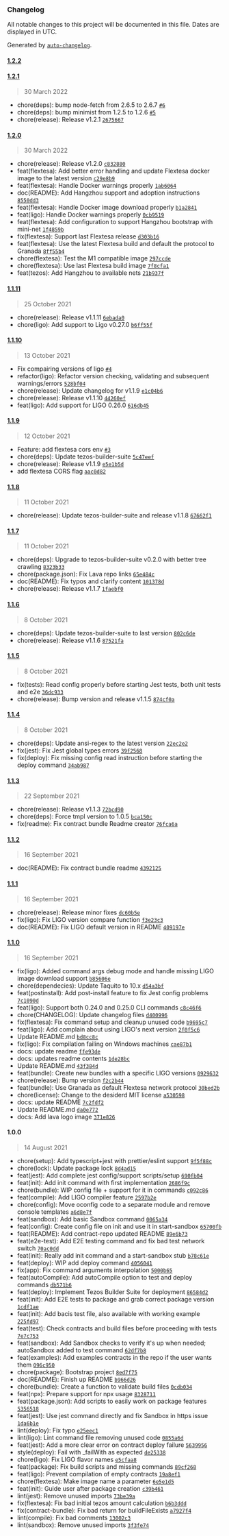 ### Changelog

All notable changes to this project will be documented in this file. Dates are displayed in UTC.

Generated by [`auto-changelog`](https://github.com/CookPete/auto-changelog).

#### [1.2.2](https://github.com/uconomy/lava/compare/1.2.1...1.2.2)

#### [1.2.1](https://github.com/uconomy/lava/compare/1.2.0...1.2.1)

> 30 March 2022

- chore(deps): bump node-fetch from 2.6.5 to 2.6.7 [`#6`](https://github.com/uconomy/lava/pull/6)
- chore(deps): bump minimist from 1.2.5 to 1.2.6 [`#5`](https://github.com/uconomy/lava/pull/5)
- chore(release): Release v1.2.1 [`2675667`](https://github.com/uconomy/lava/commit/2675667e0ce282baea6d9e611c5eee1486ffa3d9)

#### [1.2.0](https://github.com/uconomy/lava/compare/1.1.11...1.2.0)

> 30 March 2022

- chore(release): Release v1.2.0 [`c832880`](https://github.com/uconomy/lava/commit/c832880bde3f5de5341de1030fbb13b03b2028ab)
- feat(flextesa): Add better error handling and update Flextesa docker image to the latest version [`c29e8b9`](https://github.com/uconomy/lava/commit/c29e8b9a2f3c63e6776ff73dd5c77378423ea906)
- feat(flextesa): Handle Docker warnings properly [`1ab6064`](https://github.com/uconomy/lava/commit/1ab606432ac58ed2aa1e2bca897384466e48572c)
- doc(README): Add Hangzhou support and adoption instructions [`8550dd3`](https://github.com/uconomy/lava/commit/8550dd317be6db41c38d8368080a4aabb6a88954)
- feat(flextesa): Handle Docker image download properly [`b1a2841`](https://github.com/uconomy/lava/commit/b1a2841b4e6c08f1d31425454a2a6365051defda)
- feat(ligo): Handle Docker warnings properly [`0cb9519`](https://github.com/uconomy/lava/commit/0cb951972d8d5f3102efb30bb011536c47482683)
- feat(flextesa): Add configuration to support Hangzhou bootstrap with mini-net [`1f4859b`](https://github.com/uconomy/lava/commit/1f4859b0569a6fae0555802a91c504948879beca)
- fix(flextesa): Support last Flextesa release [`d303b16`](https://github.com/uconomy/lava/commit/d303b16a30bd74a85045c096ed8c36865989bbdc)
- feat(flextesa): Use the latest Flextesa build and default the protocol to Granada [`8ff55b4`](https://github.com/uconomy/lava/commit/8ff55b49a56fc74829c332b8f429037498ff1b6e)
- chore(flextesa): Test the M1 compatible image [`297ccde`](https://github.com/uconomy/lava/commit/297ccdef59a89b19af6f48613ffb7f8683de6dd3)
- chore(flextesa): Use last Flextesa build image [`7f8cfa1`](https://github.com/uconomy/lava/commit/7f8cfa1e08add0934a1f355fcba7e1411636459b)
- feat(tezos): Add Hangzhou to available nets [`21b937f`](https://github.com/uconomy/lava/commit/21b937f0ea1cd328a16fe0b2d6dd0b465c782a9f)

#### [1.1.11](https://github.com/uconomy/lava/compare/1.1.10...1.1.11)

> 25 October 2021

- chore(release): Release v1.1.11 [`6ebada0`](https://github.com/uconomy/lava/commit/6ebada0ec59f82373f5770c1b675a7a59b8b5494)
- chore(ligo): Add support to Ligo v0.27.0 [`b6ff55f`](https://github.com/uconomy/lava/commit/b6ff55fd246da59a83d4f135efd50ecd63c22a1d)

#### [1.1.10](https://github.com/uconomy/lava/compare/1.1.9...1.1.10)

> 13 October 2021

- Fix compairing versions of ligo [`#4`](https://github.com/uconomy/lava/pull/4)
- refactor(ligo): Refactor version checking, validating and subsequent warnings/errors [`528bf04`](https://github.com/uconomy/lava/commit/528bf043aae7faac43b282d33bccca1c6b099770)
- chore(release): Update changelog for v1.1.9 [`e1c04b6`](https://github.com/uconomy/lava/commit/e1c04b6ae44cad5365e566a22661a8d30ee4b44e)
- chore(release): Release v1.1.10 [`44260ef`](https://github.com/uconomy/lava/commit/44260efe3c5442628f53798ff918145cf4c0c821)
- feat(ligo): Add support for LIGO 0.26.0 [`616db45`](https://github.com/uconomy/lava/commit/616db45d51840404e461600f2a252d08b2f01597)

#### [1.1.9](https://github.com/uconomy/lava/compare/1.1.8...1.1.9)

> 12 October 2021

- Feature: add flextesa cors env [`#3`](https://github.com/uconomy/lava/pull/3)
- chore(deps): Update tezos-builder-suite [`5c47eef`](https://github.com/uconomy/lava/commit/5c47eef09989ca3b6b2ec653702736023eb75cb0)
- chore(release): Release v1.1.9 [`e5e1b5d`](https://github.com/uconomy/lava/commit/e5e1b5d31f625ae18be9a4d1b42ceda9fe1bbd50)
- add flextesa CORS flag [`aac0d82`](https://github.com/uconomy/lava/commit/aac0d822b38cccd71c7fd2c7b2351c357aa4fad8)

#### [1.1.8](https://github.com/uconomy/lava/compare/1.1.7...1.1.8)

> 11 October 2021

- chore(release): Update tezos-builder-suite and release v1.1.8 [`67662f1`](https://github.com/uconomy/lava/commit/67662f1d90b3af45647e1a5034537df70b6dd8d6)

#### [1.1.7](https://github.com/uconomy/lava/compare/1.1.6...1.1.7)

> 11 October 2021

- chore(deps): Upgrade to tezos-builder-suite v0.2.0 with better tree crawling [`8323b33`](https://github.com/uconomy/lava/commit/8323b330ac8fcb94a48da8dd4330f84a34932a99)
- chore(package.json): Fix Lava repo links [`65e484c`](https://github.com/uconomy/lava/commit/65e484c49f7c85ca3a91271e825cd7322cd96342)
- doc(README): Fix typos and clarify content [`101378d`](https://github.com/uconomy/lava/commit/101378de46aa469aca5086f3b0843aa07661b2da)
- chore(release): Release v1.1.7 [`1faebf0`](https://github.com/uconomy/lava/commit/1faebf03fc90725ec27213cd3d99664359f9569f)

#### [1.1.6](https://github.com/uconomy/lava/compare/1.1.5...1.1.6)

> 8 October 2021

- chore(deps): Update tezos-builder-suite to last version [`802c6de`](https://github.com/uconomy/lava/commit/802c6de1903aa45f4f512a6101dfe5393c04784b)
- chore(release): Release v1.1.6 [`87521fa`](https://github.com/uconomy/lava/commit/87521fae71d5aa1249370d6544c4414ff3e94339)

#### [1.1.5](https://github.com/uconomy/lava/compare/1.1.4...1.1.5)

> 8 October 2021

- fix(tests): Read config properly before starting Jest tests, both unit tests and e2e [`36dc933`](https://github.com/uconomy/lava/commit/36dc933bfc19945b5b08adbb16a12039ad97e152)
- chore(release): Bump version and release v1.1.5 [`874cf0a`](https://github.com/uconomy/lava/commit/874cf0aac8c6eaa09f214b73c6d54be6db203f0d)

#### [1.1.4](https://github.com/uconomy/lava/compare/1.1.3...1.1.4)

> 8 October 2021

- chore(deps): Update ansi-regex to the latest version [`22ec2e2`](https://github.com/uconomy/lava/commit/22ec2e27a29bbeb410ea9a12b970d666edffff49)
- fix(jest): Fix Jest global types errors [`39f2568`](https://github.com/uconomy/lava/commit/39f25689b2f70dfde97dc8dbf2642c2db8a821ba)
- fix(deploy): Fix  missing config read instruction before starting the deploy command [`34ab987`](https://github.com/uconomy/lava/commit/34ab98784107725789db1fb3edd2fe26c2fcafea)

#### [1.1.3](https://github.com/uconomy/lava/compare/1.1.2...1.1.3)

> 22 September 2021

- chore(release): Release v1.1.3 [`72bcd90`](https://github.com/uconomy/lava/commit/72bcd90dfa16f0ee21c5bc8b76a9c7447a122822)
- chore(deps): Force tmpl version to 1.0.5 [`bca150c`](https://github.com/uconomy/lava/commit/bca150c5f8824619e7601ca93c05cc2a7bcddab8)
- fix(readme): Fix contract bundle Readme creator [`76fca6a`](https://github.com/uconomy/lava/commit/76fca6a0458a2bf0745ba55d59893fde6ea97302)

#### [1.1.2](https://github.com/uconomy/lava/compare/1.1.1...1.1.2)

> 16 September 2021

- doc(README): Fix contract bundle readme [`4392125`](https://github.com/uconomy/lava/commit/4392125e0b591a39ff633d69f1c346435dcd96e9)

#### [1.1.1](https://github.com/uconomy/lava/compare/1.1.0...1.1.1)

> 16 September 2021

- chore(release): Release minor fixes [`dc60b5e`](https://github.com/uconomy/lava/commit/dc60b5efa1a75d9a97b24a525b23bc69e787cd5f)
- fix(ligo): Fix LIGO version compare function [`f3e23c3`](https://github.com/uconomy/lava/commit/f3e23c3c0fe4a8b7c40a1877f8183f69a9ab0000)
- doc(README): Fix LIGO default version in README [`409197e`](https://github.com/uconomy/lava/commit/409197e74ef40f2421f545b8c92923dadb64dd7b)

#### [1.1.0](https://github.com/uconomy/lava/compare/1.0.0...1.1.0)

> 16 September 2021

- fix(ligo): Added command args debug mode and handle missing LIGO image download support [`b85606e`](https://github.com/uconomy/lava/commit/b85606e4a535ed140cb33cfa380aa76a4800b822)
- chore(dependecies): Update Taquito to 10.x [`d54a3bf`](https://github.com/uconomy/lava/commit/d54a3bf730ffecfc9e224b94f0b24ae584440680)
- feat(postinstall): Add post-install feature to fix Jest config problems [`7c1090d`](https://github.com/uconomy/lava/commit/7c1090d0bd6d0763e8dbc3e3e82dd01490713c54)
- feat(ligo): Support both 0.24.0 and 0.25.0 CLI commands [`c8c46f6`](https://github.com/uconomy/lava/commit/c8c46f6915459ed501d034930e8c4b42bead70c2)
- chore(CHANGELOG): Update changelog files [`d400996`](https://github.com/uconomy/lava/commit/d400996c129545ff2958ac3d8292317d75c07499)
- fix(flextesa): Fix command setup and cleanup unused code [`b9695c7`](https://github.com/uconomy/lava/commit/b9695c7cefb1d21539c4f906a63d60e266928586)
- feat(ligo): Add complain about using LIGO's next version [`2f0f5c6`](https://github.com/uconomy/lava/commit/2f0f5c6db21d96a4026ba990fd2b2db4f7eb92ac)
- Update README.md [`bd8cc8c`](https://github.com/uconomy/lava/commit/bd8cc8c6cf838b1b39ba7dcea1842a7be0eb29c5)
- fix(ligo): Fix compilation failing on Windows machines [`cae87b1`](https://github.com/uconomy/lava/commit/cae87b17160ccc7a334389128ba169f3754e93a6)
- docs: update readme [`ffe93de`](https://github.com/uconomy/lava/commit/ffe93de7dc6af786abebcdaded80cc4df1c5fa65)
- docs: updates readme contents [`1de28bc`](https://github.com/uconomy/lava/commit/1de28bcdbabcdb416bc1f1d7a21ab30a9f2578ee)
- Update README.md [`43f384d`](https://github.com/uconomy/lava/commit/43f384deb0c66092557d3fe98376f9c53c7d3c64)
- feat(bundle): Create new bundles with a specific LIGO versions [`0929632`](https://github.com/uconomy/lava/commit/0929632c0e596919894a2953a94324809641c17e)
- chore(release): Bump version [`f2c2b44`](https://github.com/uconomy/lava/commit/f2c2b44669989b2159367163c29ba4de27132c9e)
- feat(bundle): Use Granada as default Flextesa network protocol [`30bed2b`](https://github.com/uconomy/lava/commit/30bed2b001f77aaaa89f6ffc5a19cacaa87ffff6)
- chore(license): Change to the desiderd MIT license [`a530598`](https://github.com/uconomy/lava/commit/a53059807cb59cea6c3f8d84d61c21411d8ffb03)
- docs: update README [`7c2fdf2`](https://github.com/uconomy/lava/commit/7c2fdf29f6ed8c07c31984e00fde6f6945e918d4)
- Update README.md [`da0e772`](https://github.com/uconomy/lava/commit/da0e7728b7604a084c80e145e28927ece3f6f94b)
- docs: Add lava logo image [`371e826`](https://github.com/uconomy/lava/commit/371e826dd5eba86d75b20b5e3db1c609a05fca79)

#### 1.0.0

> 14 August 2021

- chore(setup): Add typescript+jest with prettier/eslint support [`9f5f88c`](https://github.com/uconomy/lava/commit/9f5f88cd0a342a1ca4208ed7eeba5f88aa0b05a0)
- chore(lock): Update package lock [`8d4ad15`](https://github.com/uconomy/lava/commit/8d4ad156cb292693a513c190e9b67e4faadae2ee)
- feat(jest): Add complete jest config/support scripts/setup [`690fb04`](https://github.com/uconomy/lava/commit/690fb046909e549f8cd04061f3a99ce0c82fc4f7)
- feat(init): Add init command with first implementation [`2686f9c`](https://github.com/uconomy/lava/commit/2686f9cd5c1bb7ea98d1354bfe1d88e28180d968)
- chore(bundle): WIP config file + support for it in commands [`c092c86`](https://github.com/uconomy/lava/commit/c092c86feca6fe2b0c63406251deae13500e6c99)
- feat(compile): Add LIGO compiler feature [`2597b2e`](https://github.com/uconomy/lava/commit/2597b2ee13336929dbfdc1477ef0720ef0ad5c9d)
- chore(config): Move oconfig code to a separate module and remove console templates [`a6d8e7f`](https://github.com/uconomy/lava/commit/a6d8e7f4734e3eea63d967e0abf722ff0b2674ee)
- feat(sandbox): Add basic Sandbox command [`0065a34`](https://github.com/uconomy/lava/commit/0065a34a7c0487d0405871c7ffacd8aae37806a6)
- feat(config): Create config file on init and use it in start-sandbox [`65700fb`](https://github.com/uconomy/lava/commit/65700fb3db8ba02dc9371d6aaea4b9e98d1f640b)
- feat(README): Add contract-repo updated README [`89e6b73`](https://github.com/uconomy/lava/commit/89e6b73253753a2f12dc8b8183970f75ecfcf240)
- feat(e2e-test): Add E2E testing command and fix bad test network switch [`70ac0dd`](https://github.com/uconomy/lava/commit/70ac0dd1d87d5b92533ef76d465114012752fbe5)
- feat(init): Really add init command and a start-sandbox stub [`b78c61e`](https://github.com/uconomy/lava/commit/b78c61e2424d4d5c4417c96e998058c542626518)
- feat(deploy): WIP add deploy command [`4056041`](https://github.com/uconomy/lava/commit/40560410ac025bab356a1512b52d48eab12a6fed)
- fix(app): Fix command arguments interpolation [`5000b65`](https://github.com/uconomy/lava/commit/5000b6548d60bec91bed8aea1bf9e0b6ff0908dc)
- feat(autoCompile): Add autoCompile option to test and deploy commands [`db571b6`](https://github.com/uconomy/lava/commit/db571b669b7af2e0274b9a0f1fcb0d10327bb510)
- feat(deploy): Implement Tezos Builder Suite for deployment [`86584d2`](https://github.com/uconomy/lava/commit/86584d29ed7ed1c8025ed14ddeb2fad4498f161b)
- feat(init): Add E2E tests to package and grab correct package version [`1cdf1ae`](https://github.com/uconomy/lava/commit/1cdf1aea3fed4c56b510a7c8e7f66fa5a5d56a40)
- feat(init): Add bacis test file, also available with working example [`225fd97`](https://github.com/uconomy/lava/commit/225fd97e0ad635eb2cf24094baf352d0614e80ba)
- feat(test): Check contracts and build files before proceeding with tests [`7e7c753`](https://github.com/uconomy/lava/commit/7e7c75367199bd6288431acd4683fb6ba21ea99d)
- feat(sandbox): Add Sandbox checks to verify it's up when needed; autoSandbox added to test command [`62df7b8`](https://github.com/uconomy/lava/commit/62df7b8e594dd015508a1b2485cb44602429a78c)
- feat(examples): Add examples contracts in the repo if the user wants them [`096c950`](https://github.com/uconomy/lava/commit/096c950b7ffff0654cc8d9e558f6c12cb46cc844)
- chore(package): Bootstrap project [`8ed7f75`](https://github.com/uconomy/lava/commit/8ed7f75fdec33a6adb7a3c35b43dc09cf6f076fc)
- doc(README): Finish up README [`b966d26`](https://github.com/uconomy/lava/commit/b966d26b44f7f0c1ac33afa0a854ffef029b11ac)
- chore(bundle): Create a function to validate build files [`0cdb034`](https://github.com/uconomy/lava/commit/0cdb0342e8f6fe72843ebcea0f90bda7606d30b7)
- feat(npx): Prepare support for npx usage [`8328711`](https://github.com/uconomy/lava/commit/83287119af1a2f629f14a08ddd5438d085724b2f)
- feat(package.json): Add scripts to easily work on package features [`5356518`](https://github.com/uconomy/lava/commit/53565187aa0a716f70e6a49c2199486888f8906b)
- feat(jest): Use jest command directly and fix Sandbox in https issue [`1da6b1e`](https://github.com/uconomy/lava/commit/1da6b1efce36c78e4d654f95e4c2f37c0d1b402b)
- lint(deploy): Fix typo [`e25eec1`](https://github.com/uconomy/lava/commit/e25eec131405bcd06975866671fa5b3839c3da6b)
- lint(ligo): Lint command file removing unused code [`0855a6d`](https://github.com/uconomy/lava/commit/0855a6dc82d7d60e47a805c6f105d5cbda30ae5e)
- feat(jest): Add a more clear error on contract deploy failure [`5639956`](https://github.com/uconomy/lava/commit/56399566f83fd4201c2a5afda3bc9dbfe33536a2)
- style(deploy): Fail with _failWith as expected [`de25338`](https://github.com/uconomy/lava/commit/de25338a11e253585932ceeaa36ad33c3f0235c7)
- chore(ligo): Fix LIGO flavor names [`e5cfaa8`](https://github.com/uconomy/lava/commit/e5cfaa8726eb58a3d7738026fe0ef1704e4534f8)
- feat(package): Fix build scripts and missing commands [`89cf268`](https://github.com/uconomy/lava/commit/89cf268b4e1c6af4e63076e146512dd435d62546)
- feat(ligo): Prevent compilation of empty contracts [`19a8ef1`](https://github.com/uconomy/lava/commit/19a8ef173ef83ee1e71690db1a168ae02e628ade)
- chore(flextesa): Make image name a parameter [`6e5e1d5`](https://github.com/uconomy/lava/commit/6e5e1d55e8a651f694eac59897725e4f847ffc0e)
- feat(init): Guide user after package creation [`c39b461`](https://github.com/uconomy/lava/commit/c39b461742178c05f590c87704042ebf70549eb6)
- lint(jest): Remove unused imports [`73be39a`](https://github.com/uconomy/lava/commit/73be39af2317810a5bfc5b865f23615a5c547e39)
- fix(flextesa): Fix bad initial tezos amount calculation [`b6b3ddd`](https://github.com/uconomy/lava/commit/b6b3dddabf2c171ada7bcf17def7e20837b302e0)
- fix(contract-bundle): Fix bad return for buildFileExists [`a7927f4`](https://github.com/uconomy/lava/commit/a7927f45f8d5088a85ffec28a92285f478b2afc0)
- lint(compile): Fix bad comments [`13002c3`](https://github.com/uconomy/lava/commit/13002c34b7c4d34f62e8f455140bc2a538286ebb)
- lint(sandbox): Remove unused imports [`3f3fe74`](https://github.com/uconomy/lava/commit/3f3fe748de708ae74dbbf2c1b8973c865af7aed5)
